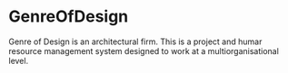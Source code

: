# GenreOfDesign
Genre of Design is an architectural firm. This is a project and humar resource management system designed to work at a multiorganisational level.

